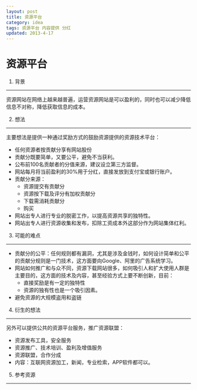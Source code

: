 ```yaml
---
layout: post
title: 资源平台
category: idea
tags: 资源平台 内容提供 分红
updated: 2013-4-17
---
```


资源平台
===============

1. 背景
---------------
资源网站在网络上越来越普遍，运营资源网站是可以盈利的，同时也可以减少降低信息不对称，降低获取信息的成本。

2. 想法
---------------

主要想法是提供一种通过奖励方式的鼓励资源提供的资源技术平台：

- 任何资源者按贡献分享有网站股份
- 贡献分既要简单，又要公平，避免不当获利。
- 公布前100名贡献者的分值来源，建议设立第三方监督。
- 网站每月将当前盈利的30%用于分红，直接发放到支付宝或银行账户。
- 贡献分来源：
    - 资源提交有贡献分
    - 资源按下载及评分有加权贡献分
    - 下载需消耗贡献分
    - 购买
- 网站出专人进行专业的脱密工作，以提高资源共享的独特性。
- 网站出专人进行资源收集和发布，扣除工资成本外这部分作为网站集体红利。

3. 可能的难点
---------------

- 贡献分的公平：任何规则都有漏洞，尤其是涉及金钱时，如何设计简单和公平的贡献分规则是一门技术，这方面要向Google、阿里的广告系统学习。
- 网站如何推广和与众不同，资源下载网站很多，如何吸引人和扩大使用人群是主要目的，这方面的技术及内容，甚至经验方式上要不断创新，目前：
    - 直接奖励是有一定的独特性
    - 资源的独有性也是一个吸引因素。
- 避免资源的大规模盗用和盗链

4. 衍生的想法
---------------

另外可以提供公共的资源平台服务，推广资源联盟：

- 资源发布工具，安全服务
- 资源推广、技术培训、盈利及增值服务
- 资源联盟，合作分成
- 内容：互联网资源加工，新闻，专业检索，APP软件都可以。

5. 参考资源
---------------
